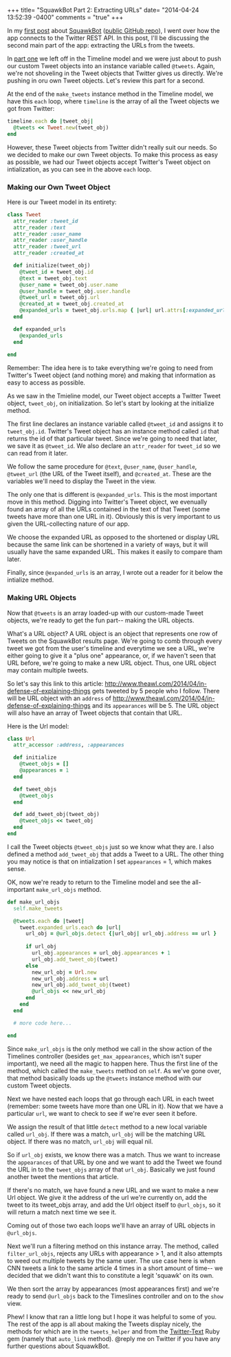 +++
title= "SquawkBot Part 2: Extracting URLs"
date= "2014-04-24 13:52:39 -0400"
comments = "true"
+++

In my [first post](http://sts10.github.io/blog/2014/04/21/squawkbot-connecting-to-twitter/) about [SquawkBot](http://squawkbot.herokuapp.com/) ([public GitHub repo](https://github.com/sts10/squawk)), I went over how the app connects to the Twitter REST API. In this post, I'll be discussing the second main part of the app: extracting the URLs from the tweets. 

<!-- more -->

In [part one](http://sts10.github.io/blog/2014/04/21/squawkbot-connecting-to-twitter/) we left off in the Timeline model and we were just about to push our custom Tweet objects into an instance variable called `@tweets`. Again, we're not shoveling in the Tweet objects that Twitter gives us directly. We're pushing in oru own Tweet objects. Let's review this part for a second. 

At the end of the `make_tweets` instance method in the Timeline model, we have this `each` loop, where `timeline` is the array of all the Tweet objects we got from Twitter:

```ruby
timeline.each do |tweet_obj|
  @tweets << Tweet.new(tweet_obj)
end
```

However, these Tweet objects from Twitter didn't really suit our needs. So we decided to make our own Tweet objects. To make this process as easy as possible, we had our Tweet objects accept Twitter's Tweet object on intialization, as you can see in the above `each` loop.

### Making our Own Tweet Object

Here is our Tweet model in its entirety: 

```ruby
class Tweet 
  attr_reader :tweet_id
  attr_reader :text
  attr_reader :user_name
  attr_reader :user_handle
  attr_reader :tweet_url
  attr_reader :created_at

  def initialize(tweet_obj)
    @tweet_id = tweet_obj.id
    @text = tweet_obj.text
    @user_name = tweet_obj.user.name
    @user_handle = tweet_obj.user.handle
    @tweet_url = tweet_obj.url
    @created_at = tweet_obj.created_at
    @expanded_urls = tweet_obj.urls.map { |url| url.attrs[:expanded_url] }    
  end

  def expanded_urls 
    @expanded_urls
  end
  
end
```

Remember: The idea here is to take everything we're going to need from Twitter's Tweet object (and nothing more) and making that information as easy to access as possible. 

As we saw in the Tmieline model, our Tweet object accepts a Twitter Tweet object, `tweet_obj`, on initialization. So let's start by looking at the initialize method.

The first line declares an instance variable called `@tweet_id` and assigns it to `tweet_obj.id`. Twitter's Tweet object has an instance method called `id` that returns the id of that particular tweet. Since we're going to need that later, we save it as `@tweet_id`. We also declare an `attr_reader` for `tweet_id` so we can read from it later. 

We follow the same procedure for `@text`, `@user_name`, `@user_handle`, `@tweet_url` (the URL of the Tweet itself), and `@created_at`. These are the variables we'll need to display the Tweet in the view. 

The only one that is different is `@expanded_urls`. This is the most important move in this method. Digging into Twitter's Tweet object, we evenually found an array of all the URLs contained in the text of that Tweet (some tweets have more than one URL in it). Obviously this is very important to us given the URL-collecting nature of our app. 

We choose the expanded URL as opposed to the shortened or display URL because the same link can be shortened in a variety of ways, but it will usually have the same expanded URL. This makes it easily to compare tham later. 

Finally, since `@expanded_urls` is an array, I wrote out a reader for it below the intialize method. 

### Making URL Objects

Now that `@tweets` is an array loaded-up with our custom-made Tweet objects, we're ready to get the fun part-- making the URL objects. 

What's a URL object? A URL object is an object that represents one row of Tweets on the SquawkBot results page. We're going to comb through every tweet we got from the user's timeline and everytime we see a URL, we're either going to give it a "plus one" appearance, or, if we haven't seen that URL before, we're going to make a new URL object. Thus, one URL object may contain multiple tweets. 

So let's say this link to this article: http://www.theawl.com/2014/04/in-defense-of-explaining-things gets tweeted by 5 people who I follow. There will be URL object with an `address` of http://www.theawl.com/2014/04/in-defense-of-explaining-things and its `appearances` will be 5. The URL object will also have an array of Tweet objects that contain that URL. 

Here is the Url model: 

```ruby
class Url
  attr_accessor :address, :appearances

  def initialize 
    @tweet_objs = []
    @appearances = 1
  end 

  def tweet_objs 
    @tweet_objs
  end 

  def add_tweet_obj(tweet_obj)
    @tweet_objs << tweet_obj
  end 
end 
```

I call the Tweet objects `@tweet_objs` just so we know what they are. I also defined a method `add_tweet_obj` that adds a Tweet to a URL. The other thing you may notice is that on intialization I set `appearances` = 1, which makes sense. 

OK, now we're ready to return to the Timeline model and see the all-important `make_url_objs` method. 


```ruby
def make_url_objs
  self.make_tweets

  @tweets.each do |tweet|
    tweet.expanded_urls.each do |url|
      url_obj = @url_objs.detect {|url_obj| url_obj.address == url } 
    
      if url_obj
        url_obj.appearances = url_obj.appearances + 1
        url_obj.add_tweet_obj(tweet)
      else
        new_url_obj = Url.new
        new_url_obj.address = url
        new_url_obj.add_tweet_obj(tweet)
        @url_objs << new_url_obj
      end
    end
  end

  # more code here...

end
```

Since `make_url_objs` is the only method we call in the show action of the Timelines controller (besides `get_max_appearances`, which isn't super important), we need all the magic to happen here. Thus the first line of the method, which called the `make_tweets` method on `self`. As we've gone over, that method basically loads up the `@tweets` instance method with our custom Tweet objects.

Next we have nested each loops that go through each URL in each tweet (remember: some tweets have more than one URL in it). Now that we have a particular `url`, we want to check to see if we're ever seen it before. 

We assign the result of that little `detect` method to a new local variable called `url_obj`. If there was a match, `url_obj` will be the matching URL object. If there was no match, `url_obj` will equal nil. 

So if `url_obj` exists, we know there was a match. Thus we want to increase the `appearances` of that URL by one and we want to add the Tweet we found the URL in to the `tweet_objs` array of that `url_obj`. Basically we just found another tweet the mentions that article. 

If there's no match, we have found a new URL and we want to make a new Url object. We give it the address of the url we're currently on, add the tweet to its tweet_objs array, and add the Url object itself to `@url_objs`, so it will return a match next time we see it. 

Coming out of those two each loops we'll have an array of URL objects in `@url_objs`. 

Next we'll run a filtering method on this instance array. The method, called `filter_url_objs`, rejects any URLs with appearance > 1, and it also attempts to weed out multiple tweets by the same  user. The use case here is when CNN tweets a link to the same article 4 times in a short amount of time-- we decided that we didn't want this to constitute a legit 'squawk' on its own. 

We then sort the array by appearances (most appearances first) and we're ready to send `@url_objs` back to the Timeslines controller and on to the `show` view.


Phew! I know that ran a little long but I hope it was helpful to some of you. The rest of the app is all about making the Tweets display nicely, the methods for which are in the `tweets_helper` and from the [Twitter-Text](https://github.com/twitter/twitter-text-rb) Ruby gem (namely that `auto_link` method). @reply me on Twitter if you have any further questions about SquawkBot. 




